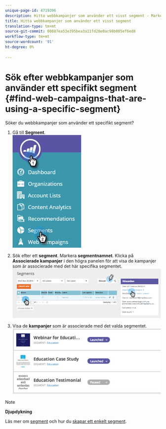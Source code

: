 ```yaml
---
unique-page-id: 4719396
description: Hitta webbkampanjer som använder ett visst segment - Marketo Docs - Produktdokumentation
title: Hitta webbkampanjer som använder ett visst segment
translation-type: tm+mt
source-git-commit: 00887ea53e395bea3a11fd28e0ac98b085ef6ed8
workflow-type: tm+mt
source-wordcount: '91'
ht-degree: 0%

---
```



# Sök efter webbkampanjer som använder ett specifikt segment {#find-web-campaigns-that-are-using-a-specific-segment}

Söker du webbkampanjer som använder ett specifikt segment?

1. Gå till **Segment**.\
   ![](assets/new-dropdown-segments-hand-1.jpg)

1. Sök efter ett **segment**. Markera **segmentnamnet**. Klicka på **Associerade kampanjer** i den högra panelen för att visa de kampanjer som är associerade med det här specifika segmentet.\
   ![](assets/image2014-11-26-14-21-59.png)

1. Visa de **kampanjer** som är associerade med det valda segmentet.\
   ![](assets/image2014-11-26-14-3a25-3a30.png)

>[!NOTE]
>
>**Djupdykning**
>
>Läs mer om [segment](web-segments.md) och hur du [skapar ett enkelt segment](create-a-basic-web-segment.md).

